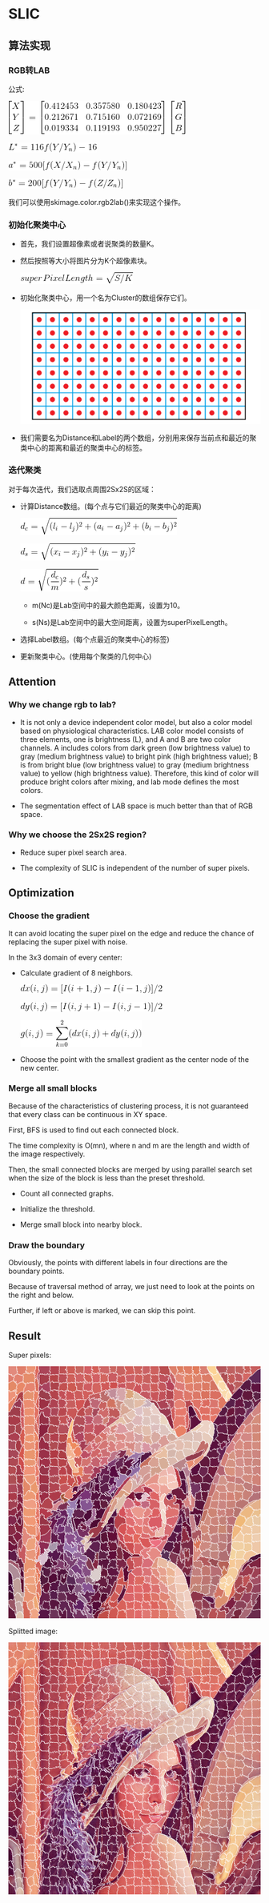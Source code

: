 # SLIC

## 算法实现

### RGB转LAB

公式:

![](../resource/gradient_ascent_based/SLIC/rgb2lab1.gif)

![](../resource/gradient_ascent_based/SLIC/L.gif)

![](../resource/gradient_ascent_based/SLIC/a.gif)

![](../resource/gradient_ascent_based/SLIC/b.gif)

我们可以使用skimage.color.rgb2lab()来实现这个操作。

### 初始化聚类中心

- 首先，我们设置超像素或者说聚类的数量K。

- 然后按照等大小将图片分为K个超像素块。

    ![](../resource/gradient_ascent_based/SLIC/S.gif)

- 初始化聚类中心，用一个名为Cluster的数组保存它们。

    ![](../resource/gradient_ascent_based/SLIC/initial.png)

- 我们需要名为Distance和Label的两个数组，分别用来保存当前点和最近的聚类中心的距离和最近的聚类中心的标签。

### 迭代聚类

对于每次迭代，我们选取点周围2Sx2S的区域：

- 计算Distance数组。(每个点与它们最近的聚类中心的距离)

    ![](../resource/gradient_ascent_based/SLIC/dc.gif)

    ![](../resource/gradient_ascent_based/SLIC/ds.gif)

    ![](../resource/gradient_ascent_based/SLIC/d.gif)
    
    - m(Nc)是Lab空间中的最大颜色距离，设置为10。
    
    - s(Ns)是Lab空间中的最大空间距离，设置为superPixelLength。

- 选择Label数组。(每个点最近的聚类中心的标签)

- 更新聚类中心。(使用每个聚类的几何中心)

## Attention

### Why we change rgb to lab?

- It is not only a device independent color model, but also a color model based on physiological characteristics. LAB color model consists of three elements, one is brightness (L), and A and B are two color channels. A includes colors from dark green (low brightness value) to gray (medium brightness value) to bright pink (high brightness value); B is from bright blue (low brightness value) to gray (medium brightness value) to yellow (high brightness value). Therefore, this kind of color will produce bright colors after mixing, and lab mode defines the most colors.

- The segmentation effect of LAB space is much better than that of RGB space.

### Why we choose the 2Sx2S region?
<a id="1.2.2"/>

- Reduce super pixel search area.

- The complexity of SLIC is independent of the number of super pixels.

## Optimization
<a id="1.3"/>

### Choose the gradient
<a id="1.3.1"/>

It can avoid locating the super pixel on the edge and reduce the chance of replacing the super pixel with noise.

In the 3x3 domain of every center:

- Calculate gradient of 8 neighbors.

    ![](../resource/gradient_ascent_based/SLIC/dx.gif)
    
    ![](../resource/gradient_ascent_based/SLIC/dy.gif)
    
    ![](../resource/gradient_ascent_based/SLIC/g.gif)

- Choose the point with the smallest gradient as the center node of the new center.

### Merge all small blocks
<a id="1.3.2"/>

Because of the characteristics of clustering process, it is not guaranteed that every class can be continuous in XY space.

First, BFS is used to find out each connected block.

The time complexity is O(mn), where n and m are the length and width of the image respectively.

Then, the small connected blocks are merged by using parallel search set when the size of the block is less than the preset threshold.

- Count all connected graphs.

- Initialize the threshold.

- Merge small block into nearby block.

### Draw the boundary
<a id="1.3.3"/>

Obviously, the points with different labels in four directions are the boundary points.

Because of traversal method of array, we just need to look at the points on the right and below.

Further, if left or above is marked, we can skip this point.

## Result
<a id="1.4"/>

Super pixels:

![](../result/lena_SLIC_pixel.png)

Splitted image:

![](../result/lena_SLIC_image.png)